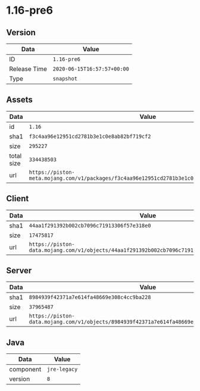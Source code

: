 # 1.16-pre6

## Version

|**Data**        | **Value**                 |
|----------------|-------------------------|
| ID   | ```1.16-pre6```   |
| Release Time   | ```2020-06-15T16:57:57+00:00```   |
| Type   | ```snapshot```   |

## Assets

|**Data**        | **Value**                 |
|----------------|-------------------------|
| id   | ```1.16```   |
| sha1   | ```f3c4aa96e12951cd2781b3e1c0e8ab82bf719cf2```   |
| size   | ```295227```   |
| total size  | ```334438503```  |
| url       | ```https://piston-meta.mojang.com/v1/packages/f3c4aa96e12951cd2781b3e1c0e8ab82bf719cf2/1.16.json``` |

## Client

|**Data**        | **Value**                 |
|----------------|-------------------------|
| sha1   | ```44aa1f291392b002cb7096c71913306f57e318e0```   |
| size   | ```17475817```   |
| url       | ```https://piston-data.mojang.com/v1/objects/44aa1f291392b002cb7096c71913306f57e318e0/client.jar``` |

## Server

|**Data**        | **Value**                 |
|----------------|-------------------------|
| sha1   | ```8984939f42371a7e614fa48669e308c4cc9ba228```   |
| size   | ```37965487```   |
| url       | ```https://piston-data.mojang.com/v1/objects/8984939f42371a7e614fa48669e308c4cc9ba228/server.jar``` |

## Java

|**Data**        | **Value**                 |
|----------------|-------------------------|
| component   | ```jre-legacy```   |
| version   | ```8```   |